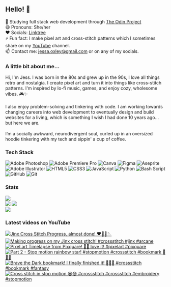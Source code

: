 ## Hello! 👋
🌱 Studying full stack web development through [The Odin Project](https://www.theodinproject.com/)<br/>
😄 Pronouns: She/her<br/>
❤️ Socials: [Linktree](https://linktr.ee/sleepingpixels)<br/>
⚡ Fun fact: I make pixel art and cross-stitch patterns which I sometimes share on my [YouTube](https://www.youtube.com/@Sleeping.Pixels) channel.<br/> 
📫 Contact me: jessa.oxley@gmail.com or on any of my socials.<br/>

### A little bit about me...
Hi, I'm Jess. 
I was born in the 80s and grew up in the 90s, I love all things retro and nostalgia.
I create pixel art and turn it into things like cross-stitch patterns. I'm inspired by lo-fi music, games, and enjoy cozy, wholesome vibes. 🎮✨ <br/>
<br/>I also enjoy problem-solving and tinkering with code. I am working towards changing careers into web development to eventually design and build websites for a living, which is something I wish I had done 10 years ago... but here we are. <br/>
<br/>I’m a socially awkward, neurodivergent soul, curled up in an oversized hoodie tinkering with my tech and sippin' a cup of coffee. 

### Tech Stack
![Adobe Photoshop](https://img.shields.io/badge/adobe%20photoshop-%2331A8FF.svg?style=for-the-badge&logo=adobe%20photoshop&logoColor=white) ![Adobe Premiere Pro](https://img.shields.io/badge/Adobe%20Premiere%20Pro-9999FF.svg?style=for-the-badge&logo=Adobe%20Premiere%20Pro&logoColor=white) ![Canva](https://img.shields.io/badge/Canva-%2300C4CC.svg?style=for-the-badge&logo=Canva&logoColor=white) ![Figma](https://img.shields.io/badge/figma-%23F24E1E.svg?style=for-the-badge&logo=figma&logoColor=white) ![Aseprite](https://img.shields.io/badge/Aseprite-FFFFFF?style=for-the-badge&logo=Aseprite&logoColor=#7D929E) ![Adobe Illustrator](https://img.shields.io/badge/adobe%20illustrator-%23FF9A00.svg?style=for-the-badge&logo=adobe%20illustrator&logoColor=white) ![HTML5](https://img.shields.io/badge/html5-%23E34F26.svg?style=for-the-badge&logo=html5&logoColor=white) ![CSS3](https://img.shields.io/badge/css3-%231572B6.svg?style=for-the-badge&logo=css3&logoColor=white) ![JavaScript](https://img.shields.io/badge/javascript-%23323330.svg?style=for-the-badge&logo=javascript&logoColor=%23F7DF1E) ![Python](https://img.shields.io/badge/python-3670A0?style=for-the-badge&logo=python&logoColor=ffdd54) ![Bash Script](https://img.shields.io/badge/bash_script-%23121011.svg?style=for-the-badge&logo=gnu-bash&logoColor=white) ![GitHub](https://img.shields.io/badge/github-%23121011.svg?style=for-the-badge&logo=github&logoColor=white) ![Git](https://img.shields.io/badge/git-%23F05033.svg?style=for-the-badge&logo=git&logoColor=white)

### Stats
![](https://nirzak-streak-stats.vercel.app/?user=sleepingpixels&theme=catppuccin_mocha&hide_border=false)<br/>
![](https://github-contributor-stats.vercel.app/api?username=sleepingpixels&limit=5&theme=catppuccin_mocha&combine_all_yearly_contributions=true)
![](https://github-readme-stats.vercel.app/api?username=sleepingpixels&theme=catppuccin_mocha&hide_border=false&include_all_commits=true&count_private=true)<br/>
![](https://github-readme-stats.vercel.app/api/top-langs/?username=sleepingpixels&theme=catppuccin_mocha&hide_border=false&include_all_commits=true&count_private=true&layout=compact)

### Latest videos on YouTube
<!-- BEGIN YOUTUBE-CARDS -->
[![Jinx Cross Stitch Progress, almost done! ♥️🥰🧵🪡](https://ytcards.demolab.com/?id=IFu1fWgK2Fk&title=Jinx+Cross+Stitch+Progress%2C+almost+done%21+%E2%99%A5%EF%B8%8F%F0%9F%A5%B0%F0%9F%A7%B5%F0%9F%AA%A1&lang=en&timestamp=1758689171&background_color=%230d1117&title_color=%23ffffff&stats_color=%23dedede&max_title_lines=1&width=250&border_radius=5 "Jinx Cross Stitch Progress, almost done! ♥️🥰🧵🪡")](https://www.youtube.com/shorts/IFu1fWgK2Fk)
[![Making progress on my Jinx cross stitch! #crossstitch #jinx #arcane](https://ytcards.demolab.com/?id=57-ckyamdsg&title=Making+progress+on+my+Jinx+cross+stitch%21+%23crossstitch+%23jinx+%23arcane&lang=en&timestamp=1752111318&background_color=%230d1117&title_color=%23ffffff&stats_color=%23dedede&max_title_lines=1&width=250&border_radius=5 "Making progress on my Jinx cross stitch! #crossstitch #jinx #arcane")](https://www.youtube.com/shorts/57-ckyamdsg)
[![Pixel art Timelapse from Pixquare! 🤩🤩 love it! #pixelart #pixquare](https://ytcards.demolab.com/?id=sF_WYNeoyeE&title=Pixel+art+Timelapse+from+Pixquare%21+%F0%9F%A4%A9%F0%9F%A4%A9+love+it%21+%23pixelart+%23pixquare&lang=en&timestamp=1750770207&background_color=%230d1117&title_color=%23ffffff&stats_color=%23dedede&max_title_lines=1&width=250&border_radius=5 "Pixel art Timelapse from Pixquare! 🤩🤩 love it! #pixelart #pixquare")](https://www.youtube.com/shorts/sF_WYNeoyeE)
[![Part 2 - Stop motion rainbow star! #stopmotion #crossstitch #bookmark 🌟🌈🎥](https://ytcards.demolab.com/?id=Rq7oJw6fvZ0&title=Part+2+-+Stop+motion+rainbow+star%21+%23stopmotion+%23crossstitch+%23bookmark+%F0%9F%8C%9F%F0%9F%8C%88%F0%9F%8E%A5&lang=en&timestamp=1743667453&background_color=%230d1117&title_color=%23ffffff&stats_color=%23dedede&max_title_lines=1&width=250&border_radius=5 "Part 2 - Stop motion rainbow star! #stopmotion #crossstitch #bookmark 🌟🌈🎥")](https://www.youtube.com/shorts/Rq7oJw6fvZ0)
[![Brave the Dark bookmark! I finally finished it! 🥰😁🤗 #crossstitch #bookmark #fantasy](https://ytcards.demolab.com/?id=baDDiN0r7jw&title=Brave+the+Dark+bookmark%21+I+finally+finished+it%21+%F0%9F%A5%B0%F0%9F%98%81%F0%9F%A4%97+%23crossstitch+%23bookmark+%23fantasy&lang=en&timestamp=1743635154&background_color=%230d1117&title_color=%23ffffff&stats_color=%23dedede&max_title_lines=1&width=250&border_radius=5 "Brave the Dark bookmark! I finally finished it! 🥰😁🤗 #crossstitch #bookmark #fantasy")](https://www.youtube.com/shorts/baDDiN0r7jw)
[![Cross stitch in stop motion 😎😎 #crossstitch #crossstitch #embroidery #stopmotion](https://ytcards.demolab.com/?id=cnlIRE1HB58&title=Cross+stitch+in+stop+motion+%F0%9F%98%8E%F0%9F%98%8E+%23crossstitch+%23crossstitch+%23embroidery+%23stopmotion&lang=en&timestamp=1742050798&background_color=%230d1117&title_color=%23ffffff&stats_color=%23dedede&max_title_lines=1&width=250&border_radius=5 "Cross stitch in stop motion 😎😎 #crossstitch #crossstitch #embroidery #stopmotion")](https://www.youtube.com/shorts/cnlIRE1HB58)
<!-- END YOUTUBE-CARDS -->
  
<!-- Proudly created with GPRM ( https://gprm.itsvg.in ) -->
<!--
**roxire/Roxire** is a ✨ _special_ ✨ repository because its `README.md` (this file) appears on your GitHub profile.

Here are some ideas to get you started:

- 🔭 I’m currently working on ...
- 🌱 I’m currently on the roadmap to becoming a software developer.
- 👯 I’m looking to collaborate on ...
- 🤔 I’m looking for help with ...
- 💬 Ask me about ...
- 📫 How to reach me: You can contact me via any of my socials, or at jessa.oxley@gmail.com
- 😄 Pronouns: She/her
- ⚡ Fun fact: I also make pixel art! 
